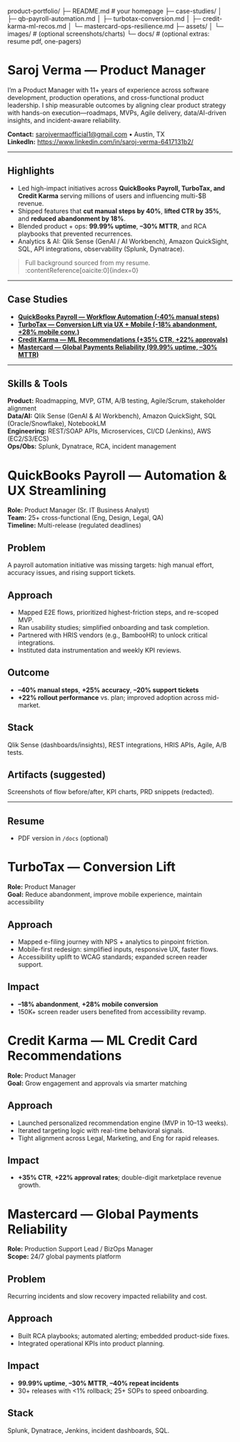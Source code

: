 
product-portfolio/
├─ README.md                 # your homepage
├─ case-studies/
│  ├─ qb-payroll-automation.md
│  ├─ turbotax-conversion.md
│  ├─ credit-karma-ml-recos.md
│  └─ mastercard-ops-resilience.md
├─ assets/
│  └─ images/                # (optional screenshots/charts)
└─ docs/                     # (optional extras: resume pdf, one-pagers)

# Saroj Verma — Product Manager

I’m a Product Manager with 11+ years of experience across software development, production operations, and cross-functional product leadership. I ship measurable outcomes by aligning clear product strategy with hands-on execution—roadmaps, MVPs, Agile delivery, data/AI-driven insights, and incident-aware reliability.

**Contact:** sarojvermaofficial1@gmail.com • Austin, TX  
**LinkedIn:** https://www.linkedin.com/in/saroj-verma-6417131b2/  

---

## Highlights
- Led high-impact initiatives across **QuickBooks Payroll, TurboTax, and Credit Karma** serving millions of users and influencing multi-$B revenue.
- Shipped features that **cut manual steps by 40%**, **lifted CTR by 35%**, and **reduced abandonment by 18%**.
- Blended product + ops: **99.99% uptime**, **–30% MTTR**, and RCA playbooks that prevented recurrences.
- Analytics & AI: Qlik Sense (GenAI / AI Workbench), Amazon QuickSight, SQL, API integrations, observability (Splunk, Dynatrace).

> Full background sourced from my resume. :contentReference[oaicite:0]{index=0}

---

## Case Studies
- **[QuickBooks Payroll — Workflow Automation (-40% manual steps)](case-studies/qb-payroll-automation.md)**
- **[TurboTax — Conversion Lift via UX + Mobile (-18% abandonment, +28% mobile conv.)](case-studies/turbotax-conversion.md)**
- **[Credit Karma — ML Recommendations (+35% CTR, +22% approvals)](case-studies/credit-karma-ml-recos.md)**
- **[Mastercard — Global Payments Reliability (99.99% uptime, –30% MTTR)](case-studies/mastercard-ops-resilience.md)**

---

## Skills & Tools
**Product:** Roadmapping, MVP, GTM, A/B testing, Agile/Scrum, stakeholder alignment  
**Data/AI:** Qlik Sense (GenAI & AI Workbench), Amazon QuickSight, SQL (Oracle/Snowflake), NotebookLM  
**Engineering:** REST/SOAP APIs, Microservices, CI/CD (Jenkins), AWS (EC2/S3/ECS)  
**Ops/Obs:** Splunk, Dynatrace, RCA, incident management

# QuickBooks Payroll — Automation & UX Streamlining

**Role:** Product Manager (Sr. IT Business Analyst)  
**Team:** 25+ cross-functional (Eng, Design, Legal, QA)  
**Timeline:** Multi-release (regulated deadlines)

## Problem
A payroll automation initiative was missing targets: high manual effort, accuracy issues, and rising support tickets.

## Approach
- Mapped E2E flows, prioritized highest-friction steps, and re-scoped MVP.
- Ran usability studies; simplified onboarding and task completion.
- Partnered with HRIS vendors (e.g., BambooHR) to unlock critical integrations.
- Instituted data instrumentation and weekly KPI reviews.

## Outcome
- **–40% manual steps**, **+25% accuracy**, **–20% support tickets**  
- **+22% rollout performance** vs. plan; improved adoption across mid-market.

## Stack
Qlik Sense (dashboards/insights), REST integrations, HRIS APIs, Agile, A/B tests.

## Artifacts (suggested)
Screenshots of flow before/after, KPI charts, PRD snippets (redacted).


---

## Resume
- PDF version in `/docs` (optional)

# TurboTax — Conversion Lift

**Role:** Product Manager  
**Goal:** Reduce abandonment, improve mobile experience, maintain accessibility

## Approach
- Mapped e-filing journey with NPS + analytics to pinpoint friction.
- Mobile-first redesign: simplified inputs, responsive UX, faster flows.
- Accessibility uplift to WCAG standards; expanded screen reader support.

## Impact
- **–18% abandonment**, **+28% mobile conversion**  
- 150K+ screen reader users benefited from accessibility revamp.
# Credit Karma — ML Credit Card Recommendations

**Role:** Product Manager  
**Goal:** Grow engagement and approvals via smarter matching

## Approach
- Launched personalized recommendation engine (MVP in 10–13 weeks).
- Iterated targeting logic with real-time behavioral signals.
- Tight alignment across Legal, Marketing, and Eng for rapid releases.

## Impact
- **+35% CTR**, **+22% approval rates**; double-digit marketplace revenue growth.

# Mastercard — Global Payments Reliability

**Role:** Production Support Lead / BizOps Manager  
**Scope:** 24/7 global payments platform

## Problem
Recurring incidents and slow recovery impacted reliability and cost.

## Approach
- Built RCA playbooks; automated alerting; embedded product-side fixes.
- Integrated operational KPIs into product planning.

## Impact
- **99.99% uptime**, **–30% MTTR**, **–40% repeat incidents**  
- 30+ releases with <1% rollback; 25+ SOPs to speed onboarding.

## Stack
Splunk, Dynatrace, Jenkins, incident dashboards, SQL.

